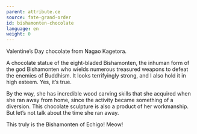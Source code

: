 ```yaml
---
parent: attribute.ce
source: fate-grand-order
id: bishamonten-chocolate
language: en
weight: 0
---
```


Valentine’s Day chocolate from Nagao Kagetora.

A chocolate statue of the eight-bladed Bishamonten, the inhuman form of the god Bishamonten who wields numerous treasured weapons to defeat the enemies of Buddhism. It looks terrifyingly strong, and I also hold it in high esteem. Yes, it’s true.

By the way, she has incredible wood carving skills that she acquired when she ran away from home, since the activity became something of a diversion. This chocolate sculpture is also a product of her workmanship. But let’s not talk about the time she ran away.

This truly is the Bishamonten of Echigo! Meow!
